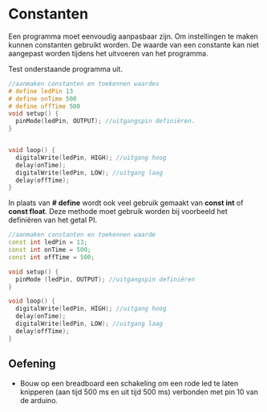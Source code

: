 # Constanten

Een programma moet eenvoudig aanpasbaar zijn. Om instellingen te maken kunnen constanten gebruikt worden. De waarde van een constante kan niet aangepast worden tijdens het uitvoeren van het programma.

Test onderstaande programma uit.

```cpp
//aanmaken constanten en toekennen waardes
# define ledPin 13
# define onTime 500
# define offTime 500
void setup() {
  pinMode(ledPin, OUTPUT); //uitgangspin definiëren.
}


void loop() {
  digitalWrite(ledPin, HIGH); //uitgang hoog
  delay(onTime);
  digitalWrite(ledPin, LOW); //uitgang laag
  delay(offTime);
}
```

In plaats van **# define** wordt ook veel gebruik gemaakt van **const int** of **const float**. Deze methode moet gebruik worden bij voorbeeld het definiëren van het getal PI.

```cpp
//aanmaken constanten en toekennen waarde
const int ledPin = 13;
const int onTime = 500;
const int offTime = 500;

void setup() {
  pinMode (ledPin, OUTPUT); //uitgangspin definiëren
}

void loop() {
  digitalWrite(ledPin, HIGH); //uitgang hoog
  delay(onTime);
  digitalWrite(ledPin, LOW); //uitgang laag
  delay(offTime);
}
```

## Oefening

* Bouw op een breadboard een schakeling om een rode led te laten knipperen (aan tijd 500 ms en uit tijd 500 ms) verbonden met pin 10 van de arduino. 
